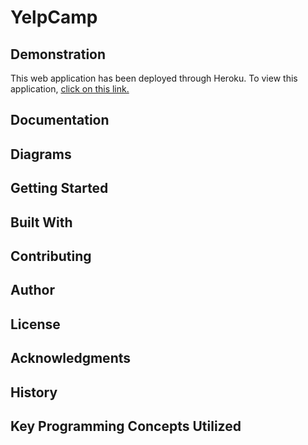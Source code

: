 # YelpCamp


## Demonstration

This web application has been deployed through Heroku. To view this application, [click on this link.](https://enigmatic-chamber-13608.herokuapp.com/)

## Documentation


## Diagrams


## Getting Started


## Built With


## Contributing


## Author


## License


## Acknowledgments


## History


## Key Programming Concepts Utilized

